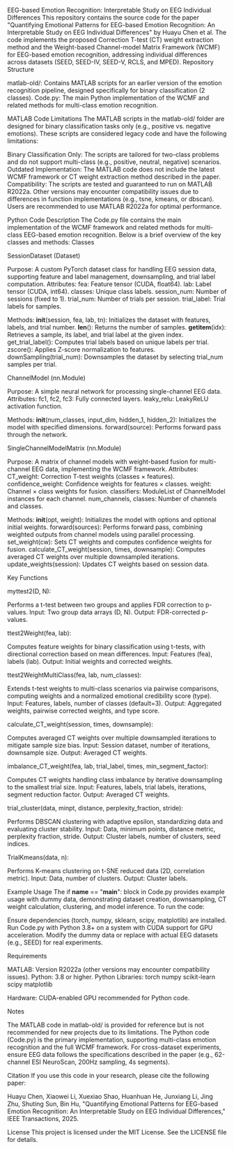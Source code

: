 EEG-based Emotion Recognition: Interpretable Study on EEG Individual Differences
This repository contains the source code for the paper "Quantifying Emotional Patterns for EEG-based Emotion Recognition: An Interpretable Study on EEG Individual Differences" by Huayu Chen et al. The code implements the proposed Correction T-test (CT) weight extraction method and the Weight-based Channel-model Matrix Framework (WCMF) for EEG-based emotion recognition, addressing individual differences across datasets (SEED, SEED-IV, SEED-V, RCLS, and MPED).
Repository Structure

matlab-old/: Contains MATLAB scripts for an earlier version of the emotion recognition pipeline, designed specifically for binary classification (2 classes).
Code.py: The main Python implementation of the WCMF and related methods for multi-class emotion recognition.

MATLAB Code Limitations
The MATLAB scripts in the matlab-old/ folder are designed for binary classification tasks only (e.g., positive vs. negative emotions). These scripts are considered legacy code and have the following limitations:

Binary Classification Only: The scripts are tailored for two-class problems and do not support multi-class (e.g., positive, neutral, negative) scenarios.
Outdated Implementation: The MATLAB code does not include the latest WCMF framework or CT weight extraction method described in the paper.
Compatibility: The scripts are tested and guaranteed to run on MATLAB R2022a. Other versions may encounter compatibility issues due to differences in function implementations (e.g., tsne, kmeans, or dbscan). Users are recommended to use MATLAB R2022a for optimal performance.

Python Code Description
The Code.py file contains the main implementation of the WCMF framework and related methods for multi-class EEG-based emotion recognition. Below is a brief overview of the key classes and methods:
Classes

SessionDataset (Dataset)

Purpose: A custom PyTorch dataset class for handling EEG session data, supporting feature and label management, downsampling, and trial label computation.
Attributes:
fea: Feature tensor (CUDA, float64).
lab: Label tensor (CUDA, int64).
classes: Unique class labels.
session_num: Number of sessions (fixed to 1).
trial_num: Number of trials per session.
trial_label: Trial labels for samples.


Methods:
__init__(session, fea, lab, tn): Initializes the dataset with features, labels, and trial number.
__len__(): Returns the number of samples.
__getitem__(idx): Retrieves a sample, its label, and trial label at the given index.
get_trial_label(): Computes trial labels based on unique labels per trial.
zscore(): Applies Z-score normalization to features.
downSampling(trial_num): Downsamples the dataset by selecting trial_num samples per trial.




ChannelModel (nn.Module)

Purpose: A simple neural network for processing single-channel EEG data.
Attributes:
fc1, fc2, fc3: Fully connected layers.
leaky_relu: LeakyReLU activation function.


Methods:
__init__(num_classes, input_dim, hidden_1, hidden_2): Initializes the model with specified dimensions.
forward(source): Performs forward pass through the network.




SingleChannelModelMatrix (nn.Module)

Purpose: A matrix of channel models with weight-based fusion for multi-channel EEG data, implementing the WCMF framework.
Attributes:
CT_weight: Correction T-test weights (classes × features).
confidence_weight: Confidence weights for features × classes.
weight: Channel × class weights for fusion.
classifiers: ModuleList of ChannelModel instances for each channel.
num_channels, classes: Number of channels and classes.


Methods:
__init__(opt, weight): Initializes the model with options and optional initial weights.
forward(sources): Performs forward pass, combining weighted outputs from channel models using parallel processing.
set_weight(cw): Sets CT weights and computes confidence weights for fusion.
calculate_CT_weight(session, times, downsample): Computes averaged CT weights over multiple downsampled iterations.
update_weights(session): Updates CT weights based on session data.





Key Functions

myttest2(D, N):

Performs a t-test between two groups and applies FDR correction to p-values.
Input: Two group data arrays (D, N).
Output: FDR-corrected p-values.


ttest2Weight(fea, lab):

Computes feature weights for binary classification using t-tests, with directional correction based on mean differences.
Input: Features (fea), labels (lab).
Output: Initial weights and corrected weights.


ttest2WeightMultiClass(fea, lab, num_classes):

Extends t-test weights to multi-class scenarios via pairwise comparisons, computing weights and a normalized emotional credibility score (type).
Input: Features, labels, number of classes (default=3).
Output: Aggregated weights, pairwise corrected weights, and type score.


calculate_CT_weight(session, times, downsample):

Computes averaged CT weights over multiple downsampled iterations to mitigate sample size bias.
Input: Session dataset, number of iterations, downsample size.
Output: Averaged CT weights.


imbalance_CT_weight(fea, lab, trial_label, times, min_segment_factor):

Computes CT weights handling class imbalance by iterative downsampling to the smallest trial size.
Input: Features, labels, trial labels, iterations, segment reduction factor.
Output: Averaged CT weights.


trial_cluster(data, minpt, distance, perplexity_fraction, stride):

Performs DBSCAN clustering with adaptive epsilon, standardizing data and evaluating cluster stability.
Input: Data, minimum points, distance metric, perplexity fraction, stride.
Output: Cluster labels, number of clusters, seed indices.


TrialKmeans(data, n):

Performs K-means clustering on t-SNE reduced data (2D, correlation metric).
Input: Data, number of clusters.
Output: Cluster labels.



Example Usage
The if __name__ == "__main__": block in Code.py provides example usage with dummy data, demonstrating dataset creation, downsampling, CT weight calculation, clustering, and model inference. To run the code:

Ensure dependencies (torch, numpy, sklearn, scipy, matplotlib) are installed.
Run Code.py with Python 3.8+ on a system with CUDA support for GPU acceleration.
Modify the dummy data or replace with actual EEG datasets (e.g., SEED) for real experiments.

Requirements

MATLAB: Version R2022a (other versions may encounter compatibility issues).
Python: 3.8 or higher.
Python Libraries:
torch
numpy
scikit-learn
scipy
matplotlib


Hardware: CUDA-enabled GPU recommended for Python code.

Notes

The MATLAB code in matlab-old/ is provided for reference but is not recommended for new projects due to its limitations.
The Python code (Code.py) is the primary implementation, supporting multi-class emotion recognition and the full WCMF framework.
For cross-dataset experiments, ensure EEG data follows the specifications described in the paper (e.g., 62-channel ESI NeuroScan, 200Hz sampling, 4s segments).

Citation
If you use this code in your research, please cite the following paper:

Huayu Chen, Xiaowei Li, Xuexiao Shao, Huanhuan He, Junxiang Li, Jing Zhu, Shuting Sun, Bin Hu, "Quantifying Emotional Patterns for EEG-based Emotion Recognition: An Interpretable Study on EEG Individual Differences," IEEE Transactions, 2025.

License
This project is licensed under the MIT License. See the LICENSE file for details.
